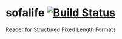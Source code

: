 # sofalife [![Build Status](https://travis-ci.org/mpobjects/sofalife.svg?branch=master)](https://travis-ci.org/mpobjects/sofalife)
Reader for Structured Fixed Length Formats
